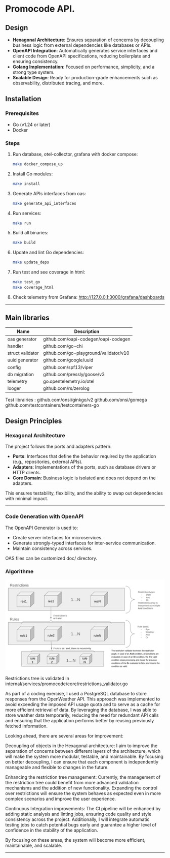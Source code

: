 # Promocode API.

## Design

- **Hexagonal Architecture**: Ensures separation of concerns by decoupling business logic from external dependencies like databases or APIs.
- **OpenAPI Integration**: Automatically generates service interfaces and client code from OpenAPI specifications, reducing boilerplate and ensuring consistency.
- **Golang Implementation**: Focused on performance, simplicity, and a strong type system.
- **Scalable Design**: Ready for production-grade enhancements such as observability, distributed tracing, and more.

## Installation

### Prerequisites

- Go (v1.24 or later)
- Docker

### Steps

1. Run database, otel-collector, grafana with docker compose:
    ```bash
    make docker_compose_up
    ```

2. Install Go modules:
    ```bash
    make install
    ```

3. Generate APIs interfaces from oas:
    ```bash
    make generate_api_interfaces
    ```

4. Run services:
    ```bash
    make run
    ```

5. Build all binaries:
    ```bash
    make build
    ```

6. Update and lint Go dependencies:
    ```bash
    make update_deps
    ```

6. Run test and see coverage in html:
    ```bash
    make test_go
    make coverage_html
    ```

7. Check telemetry from Grafana:  http://127.0.0.1:3000/grafana/dashboards

---

## Main libraries

| Name              | Description                                           |
|-------------------|-------------------------------------------------------|
| oas generator     | github.com/oapi-codegen/oapi-codegen                  |
| handler           | github.com/go-chi                                     |
| struct validator  | github.com/go-playground/validator/v10                |
| uuid generator    | github.com/google/uuid                                |
| config            | github.com/spf13/viper                                |
| db migration      | github.com/pressly/goose/v3                           |
| telemetry         | go.opentelemetry.io/otel                              |
| looger            | github.com/rs/zerolog                                 |

Test librairies : 
github.com/onsi/ginkgo/v2
github.com/onsi/gomega
github.com/testcontainers/testcontainers-go

## Design Principles

### Hexagonal Architecture

The project follows the ports and adapters pattern:

- **Ports**: Interfaces that define the behavior required by the application (e.g., repositories, external APIs).
- **Adapters**: Implementations of the ports, such as database drivers or HTTP clients.
- **Core Domain**: Business logic is isolated and does not depend on the adapters.

This ensures testability, flexibility, and the ability to swap out dependencies with minimal impact.

---

### Code Generation with OpenAPI

The OpenAPI Generator is used to:

- Create server interfaces for microservices.
- Generate strongly-typed interfaces for inter-service communication.
- Maintain consistency across services.

OAS files can be customized doc/ directory.

### Algorithme

![Restrictions tree](./doc/img/image.png)

Restrictions tree is validated in internal/services/promocode/core/restrictions_validator.go

As part of a coding exercise, I used a PostgreSQL database to store responses from the OpenWeather API. This approach was implemented to avoid exceeding the imposed API usage quota and to serve as a cache for more efficient retrieval of data. By leveraging the database, I was able to store weather data temporarily, reducing the need for redundant API calls and ensuring that the application performs better by reusing previously fetched information.

Looking ahead, there are several areas for improvement:

Decoupling of objects in the Hexagonal architecture: I aim to improve the separation of concerns between different layers of the architecture, which will make the system more modular, testable, and maintainable. By focusing on better decoupling, I can ensure that each component is independently manageable and flexible to changes in the future.

Enhancing the restriction tree management: Currently, the management of the restriction tree could benefit from more advanced validation mechanisms and the addition of new functionality. Expanding the control over restrictions will ensure the system behaves as expected even in more complex scenarios and improve the user experience.

Continuous Integration improvements: The CI pipeline will be enhanced by adding static analysis and linting jobs, ensuring code quality and style consistency across the project. Additionally, I will integrate automatic testing jobs to catch potential bugs early and guarantee a higher level of confidence in the stability of the application.

By focusing on these areas, the system will become more efficient, maintainable, and scalable.

---